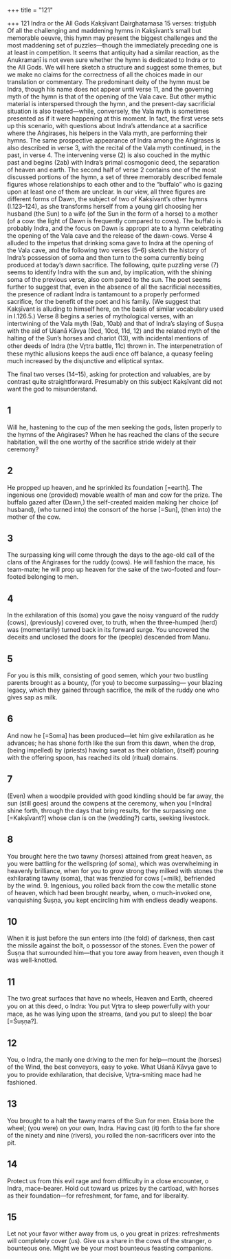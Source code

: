 +++
title = "121"

+++
121
Indra or the All Gods
Kakṣīvant Dairghatamasa
15 verses: triṣṭubh
Of all the challenging and maddening hymns in Kakṣīvant’s small but memorable  oeuvre, this hymn may present the biggest challenges and the most maddening set  of puzzles—though the immediately preceding one is at least in competition. It seems that antiquity had a similar reaction, as the Anukramaṇī is not even sure  whether the hymn is dedicated to Indra or to the All Gods. We will here sketch a  structure and suggest some themes, but we make no claims for the correctness of all  the choices made in our translation or commentary.
The predominant deity of the hymn must be Indra, though his name does  not appear until verse 11, and the governing myth of the hymn is that of the  opening of the Vala cave. But other mythic material is interspersed through  the hymn, and the present-day sacrificial situation is also treated—while,  conversely, the Vala myth is sometimes presented as if it were happening  at this moment. In fact, the first verse sets up this scenario, with questions  about Indra’s attendance at a sacrifice where the Aṅgirases, his helpers in the  Vala myth, are performing their hymns. The same prospective appearance  of Indra among the Aṅgirases is also described in verse 3, with the recital  of the Vala myth continued, in the past, in verse 4.  The intervening verse  (2) is also couched in the mythic past and begins (2ab) with Indra’s primal  cosmogonic deed, the separation of heaven and earth. The second half of  verse 2 contains one of the most discussed portions of the hymn, a set of  three memorably described female figures whose relationships to each other  and to the “buffalo” who is gazing upon at least one of them are unclear. In  our view, all three figures are different forms of Dawn, the subject of two  of Kakṣīvant’s other hymns (I.123–124), as she transforms herself from a  young girl choosing her husband (the Sun) to a wife (of the Sun in the form  of a horse) to a mother (of a cow: the light of Dawn is frequently compared  to cows). The buffalo is probably Indra, and the focus on Dawn is appropri ate to a hymn celebrating the opening of the Vala cave and the release of the  dawn-cows.
Verse 4 alluded to the impetus that drinking soma gave to Indra at the opening  of the Vala cave, and the following two verses (5–6) sketch the history of Indra’s  possession of soma and then turn to the soma currently being produced at today’s  dawn sacrifice. The following, quite puzzling verse (7) seems to identify Indra with  the sun and, by implication, with the shining soma of the previous verse, also com
pared to the sun. The poet seems further to suggest that, even in the absence of all  the sacrificial necessities, the presence of radiant Indra is tantamount to a properly  performed sacrifice, for the benefit of the poet and his family. (We suggest that  Kakṣīvant is alluding to himself here, on the basis of similar vocabulary used in  I.126.5.)
Verse 8 begins a series of mythological verses, with an intertwining of the Vala  myth (9ab, 10ab) and that of Indra’s slaying of Śuṣṇa with the aid of Uśanā Kāvya  (9cd, 10cd, 11d, 12) and the related myth of the halting of the Sun’s horses and  chariot (13), with incidental mentions of other deeds of Indra (the Vr̥tra battle,  11c) thrown in. The interpenetration of these mythic allusions keeps the audi
ence off balance, a queasy feeling much increased by the disjunctive and elliptical  syntax.

The final two verses (14–15), asking for protection and valuables, are by contrast  quite straightforward. Presumably on this subject Kakṣīvant did not want the god  to misunderstand.
## 1
Will he, hastening to the cup of the men seeking the gods, listen properly  to the hymns of the Aṅgirases?
When he has reached the clans of the secure habitation, will the one  worthy of the sacrifice stride widely at their ceremony?
## 2
He propped up heaven, and he sprinkled its foundation [=earth]. The  ingenious one (provided) movable wealth of man and cow for the prize. The buffalo gazed after (Dawn,) the self-created maiden making her  choice (of husband), (who turned into) the consort of the horse
[=Sun], (then into) the mother of the cow.
## 3
The surpassing king will come through the days to the age-old call of the  clans of the Aṅgirases for the ruddy (cows).
He will fashion the mace, his team-mate; he will prop up heaven for the  sake of the two-footed and four-footed belonging to men.
## 4
In the exhilaration of this (soma) you gave the noisy vanguard of the  ruddy (cows), (previously) covered over, to truth,
when the three-humped (herd) was (momentarily) turned back in its  forward surge. You uncovered the deceits and unclosed the doors for  the (people) descended from Manu.
## 5
For you is this milk, consisting of good semen, which your two bustling  parents brought as a bounty, (for you) to become surpassing—
your blazing legacy, which they gained through sacrifice, the milk of the  ruddy one who gives sap as milk.
## 6
And now he [=Soma] has been produced—let him give exhilaration as he  advances; he has shone forth like the sun from this dawn,
when the drop, (being impelled) by (priests) having sweat as their
oblation, (itself) pouring with the offering spoon, has reached its old  (ritual) domains.
## 7
(Even) when a woodpile provided with good kindling should be far away,  the sun (still goes) around the cowpens at the ceremony,
when you [=Indra] shine forth, through the days that bring results, for  the surpassing one [=Kakṣīvant?] whose clan is on the (wedding?)
carts, seeking livestock.
## 8
You brought here the two tawny (horses) attained from great heaven,  as you were battling for the wellspring (of soma), which was
overwhelming in heavenly brilliance,
when for you to grow strong they milked with stones the exhilarating  tawny (soma), that was frenzied for cows [=milk], befriended by
the wind. 9. Ingenious, you rolled back from the cow the metallic stone of heaven,  which had been brought nearby,
when, o much-invoked one, vanquishing Śuṣṇa, you kept encircling him  with endless deadly weapons.
## 10
When it is just before the sun enters into (the fold) of darkness, then  cast the missile against the bolt, o possessor of the stones.
Even the power of Śuṣṇa that surrounded him—that you tore away  from heaven, even though it was well-knotted.
## 11
The two great surfaces that have no wheels, Heaven and Earth, cheered  you on at this deed, o Indra:
You put Vr̥tra to sleep powerfully with your mace, as he was lying upon  the streams, (and you put to sleep) the boar [=Śuṣṇa?].
## 12
You, o Indra, the manly one driving to the men for help—mount the  (horses) of the Wind, the best conveyors, easy to yoke.
What Uśanā Kāvya gave to you to provide exhilaration, that decisive,  Vr̥tra-smiting mace had he fashioned.
## 13
You brought to a halt the tawny mares of the Sun for men. Etaśa bore  the wheel; (you were) on your own, Indra.
Having cast (it) forth to the far shore of the ninety and nine (rivers),  you rolled the non-sacrificers over into the pit.
## 14
Protect us from this evil rage and from difficulty in a close encounter, o  Indra, mace-bearer.
Hold out toward us prizes by the cartload, with horses as their
foundation—for refreshment, for fame, and for liberality.
## 15
Let not your favor wither away from us, o you great in prizes:
refreshments will completely cover (us).
Give us a share in the cows of the stranger, o bounteous one. Might we  be your most bounteous feasting companions.